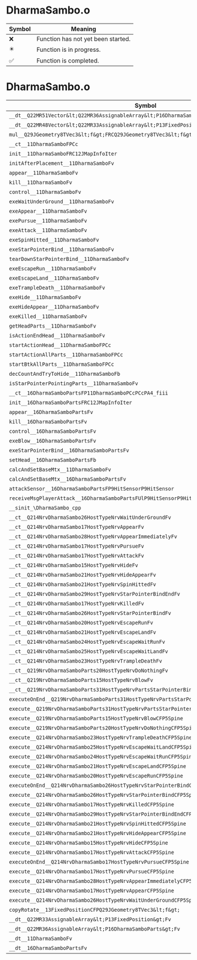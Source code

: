 # DharmaSambo.o
| Symbol | Meaning 
| ------------- | ------------- 
| :x: | Function has not yet been started. 
| :eight_pointed_black_star: | Function is in progress. 
| :white_check_mark: | Function is completed. 


# DharmaSambo.o
| Symbol | Decompiled? |
| ------------- | ------------- |
| `__dt__Q22MR51Vector&lt;Q22MR36AssignableArray&lt;P16DharmaSamboParts&gt;&gt;Fv` | :x: |
| `__dt__Q22MR48Vector&lt;Q22MR33AssignableArray&lt;P13FixedPosition&gt;&gt;Fv` | :x: |
| `mul__Q29JGeometry8TVec3&lt;f&gt;FRCQ29JGeometry8TVec3&lt;f&gt;RCQ29JGeometry8TVec3&lt;f&gt;` | :x: |
| `__ct__11DharmaSamboFPCc` | :x: |
| `init__11DharmaSamboFRC12JMapInfoIter` | :x: |
| `initAfterPlacement__11DharmaSamboFv` | :x: |
| `appear__11DharmaSamboFv` | :x: |
| `kill__11DharmaSamboFv` | :x: |
| `control__11DharmaSamboFv` | :x: |
| `exeWaitUnderGround__11DharmaSamboFv` | :x: |
| `exeAppear__11DharmaSamboFv` | :x: |
| `exePursue__11DharmaSamboFv` | :x: |
| `exeAttack__11DharmaSamboFv` | :x: |
| `exeSpinHitted__11DharmaSamboFv` | :x: |
| `exeStarPointerBind__11DharmaSamboFv` | :x: |
| `tearDownStarPointerBind__11DharmaSamboFv` | :x: |
| `exeEscapeRun__11DharmaSamboFv` | :x: |
| `exeEscapeLand__11DharmaSamboFv` | :x: |
| `exeTrampleDeath__11DharmaSamboFv` | :x: |
| `exeHide__11DharmaSamboFv` | :x: |
| `exeHideAppear__11DharmaSamboFv` | :x: |
| `exeKilled__11DharmaSamboFv` | :x: |
| `getHeadParts__11DharmaSamboFv` | :x: |
| `isActionEndHead__11DharmaSamboFv` | :x: |
| `startActionHead__11DharmaSamboFPCc` | :x: |
| `startActionAllParts__11DharmaSamboFPCc` | :x: |
| `startBtkAllParts__11DharmaSamboFPCc` | :x: |
| `decCountAndTryToHide__11DharmaSamboFb` | :x: |
| `isStarPointerPointingParts__11DharmaSamboFv` | :x: |
| `__ct__16DharmaSamboPartsFP11DharmaSamboPCcPCcPA4_fiii` | :x: |
| `init__16DharmaSamboPartsFRC12JMapInfoIter` | :x: |
| `appear__16DharmaSamboPartsFv` | :x: |
| `kill__16DharmaSamboPartsFv` | :x: |
| `control__16DharmaSamboPartsFv` | :x: |
| `exeBlow__16DharmaSamboPartsFv` | :x: |
| `exeStarPointerBind__16DharmaSamboPartsFv` | :x: |
| `setHead__16DharmaSamboPartsFb` | :x: |
| `calcAndSetBaseMtx__11DharmaSamboFv` | :x: |
| `calcAndSetBaseMtx__16DharmaSamboPartsFv` | :x: |
| `attackSensor__16DharmaSamboPartsFP9HitSensorP9HitSensor` | :x: |
| `receiveMsgPlayerAttack__16DharmaSamboPartsFUlP9HitSensorP9HitSensor` | :x: |
| `__sinit_\DharmaSambo_cpp` | :x: |
| `__ct__Q214NrvDharmaSambo26HostTypeNrvWaitUnderGroundFv` | :x: |
| `__ct__Q214NrvDharmaSambo17HostTypeNrvAppearFv` | :x: |
| `__ct__Q214NrvDharmaSambo28HostTypeNrvAppearImmediatelyFv` | :x: |
| `__ct__Q214NrvDharmaSambo17HostTypeNrvPursueFv` | :x: |
| `__ct__Q214NrvDharmaSambo17HostTypeNrvAttackFv` | :x: |
| `__ct__Q214NrvDharmaSambo15HostTypeNrvHideFv` | :x: |
| `__ct__Q214NrvDharmaSambo21HostTypeNrvHideAppearFv` | :x: |
| `__ct__Q214NrvDharmaSambo21HostTypeNrvSpinHittedFv` | :x: |
| `__ct__Q214NrvDharmaSambo29HostTypeNrvStarPointerBindEndFv` | :x: |
| `__ct__Q214NrvDharmaSambo17HostTypeNrvKilledFv` | :x: |
| `__ct__Q214NrvDharmaSambo26HostTypeNrvStarPointerBindFv` | :x: |
| `__ct__Q214NrvDharmaSambo20HostTypeNrvEscapeRunFv` | :x: |
| `__ct__Q214NrvDharmaSambo21HostTypeNrvEscapeLandFv` | :x: |
| `__ct__Q214NrvDharmaSambo24HostTypeNrvEscapeWaitRunFv` | :x: |
| `__ct__Q214NrvDharmaSambo25HostTypeNrvEscapeWaitLandFv` | :x: |
| `__ct__Q214NrvDharmaSambo23HostTypeNrvTrampleDeathFv` | :x: |
| `__ct__Q219NrvDharmaSamboParts20HostTypeNrvDoNothingFv` | :x: |
| `__ct__Q219NrvDharmaSamboParts15HostTypeNrvBlowFv` | :x: |
| `__ct__Q219NrvDharmaSamboParts31HostTypeNrvPartsStarPointerBindFv` | :x: |
| `executeOnEnd__Q219NrvDharmaSamboParts31HostTypeNrvPartsStarPointerBindCFP5Spine` | :x: |
| `execute__Q219NrvDharmaSamboParts31HostTypeNrvPartsStarPointerBindCFP5Spine` | :x: |
| `execute__Q219NrvDharmaSamboParts15HostTypeNrvBlowCFP5Spine` | :x: |
| `execute__Q219NrvDharmaSamboParts20HostTypeNrvDoNothingCFP5Spine` | :x: |
| `execute__Q214NrvDharmaSambo23HostTypeNrvTrampleDeathCFP5Spine` | :x: |
| `execute__Q214NrvDharmaSambo25HostTypeNrvEscapeWaitLandCFP5Spine` | :x: |
| `execute__Q214NrvDharmaSambo24HostTypeNrvEscapeWaitRunCFP5Spine` | :x: |
| `execute__Q214NrvDharmaSambo21HostTypeNrvEscapeLandCFP5Spine` | :x: |
| `execute__Q214NrvDharmaSambo20HostTypeNrvEscapeRunCFP5Spine` | :x: |
| `executeOnEnd__Q214NrvDharmaSambo26HostTypeNrvStarPointerBindCFP5Spine` | :x: |
| `execute__Q214NrvDharmaSambo26HostTypeNrvStarPointerBindCFP5Spine` | :x: |
| `execute__Q214NrvDharmaSambo17HostTypeNrvKilledCFP5Spine` | :x: |
| `execute__Q214NrvDharmaSambo29HostTypeNrvStarPointerBindEndCFP5Spine` | :x: |
| `execute__Q214NrvDharmaSambo21HostTypeNrvSpinHittedCFP5Spine` | :x: |
| `execute__Q214NrvDharmaSambo21HostTypeNrvHideAppearCFP5Spine` | :x: |
| `execute__Q214NrvDharmaSambo15HostTypeNrvHideCFP5Spine` | :x: |
| `execute__Q214NrvDharmaSambo17HostTypeNrvAttackCFP5Spine` | :x: |
| `executeOnEnd__Q214NrvDharmaSambo17HostTypeNrvPursueCFP5Spine` | :x: |
| `execute__Q214NrvDharmaSambo17HostTypeNrvPursueCFP5Spine` | :x: |
| `execute__Q214NrvDharmaSambo28HostTypeNrvAppearImmediatelyCFP5Spine` | :x: |
| `execute__Q214NrvDharmaSambo17HostTypeNrvAppearCFP5Spine` | :x: |
| `execute__Q214NrvDharmaSambo26HostTypeNrvWaitUnderGroundCFP5Spine` | :x: |
| `copyRotate__13FixedPositionCFPQ29JGeometry8TVec3&lt;f&gt;` | :x: |
| `__dt__Q22MR33AssignableArray&lt;P13FixedPosition&gt;Fv` | :x: |
| `__dt__Q22MR36AssignableArray&lt;P16DharmaSamboParts&gt;Fv` | :x: |
| `__dt__11DharmaSamboFv` | :x: |
| `__dt__16DharmaSamboPartsFv` | :x: |

